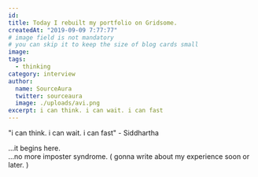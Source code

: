 ```yaml
---
id:
title: Today I rebuilt my portfolio on Gridsome.
createdAt: "2019-09-09 7:77:77"
# image field is not mandatory
# you can skip it to keep the size of blog cards small
image:
tags:
  - thinking
category: interview
author:
  name: SourceAura
  twitter: sourceaura
  image: ./uploads/avi.png
excerpt: i can think. i can wait. i can fast
---
```


"i can think. i can wait. i can fast" - Siddhartha

...it begins here.  
...no more imposter syndrome. ( gonna write about my experience soon or later. )
